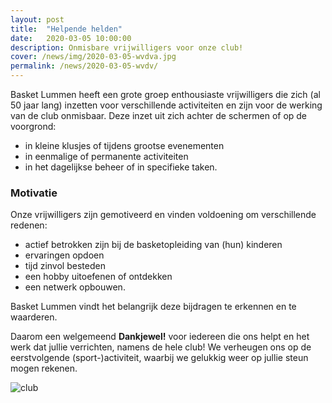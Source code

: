 ```yaml
---
layout: post
title:  "Helpende helden"
date:   2020-03-05 10:00:00
description: Onmisbare vrijwilligers voor onze club!
cover: /news/img/2020-03-05-wvdva.jpg
permalink: /news/2020-03-05-wvdv/
---
```


Basket Lummen heeft een grote groep enthousiaste vrijwilligers die zich (al 50 jaar lang) inzetten voor verschillende activiteiten en zijn voor de werking van de club onmisbaar. Deze inzet uit zich achter de schermen of op de voorgrond:
- in kleine klusjes of tijdens grootse evenementen
- in eenmalige of permanente activiteiten
- in het dagelijkse beheer of in specifieke taken.

### Motivatie

Onze vrijwilligers zijn gemotiveerd en vinden voldoening om verschillende redenen:
- actief betrokken zijn bij de basketopleiding van (hun) kinderen
- ervaringen opdoen
- tijd zinvol besteden
- een hobby uitoefenen of ontdekken
- een netwerk opbouwen.

Basket Lummen vindt het belangrijk deze bijdragen te erkennen en te waarderen.

Daarom een welgemeend **Dankjewel!** voor iedereen die ons helpt en het werk dat jullie verrichten, namens de hele club! We verheugen ons op de eerstvolgende (sport-)activiteit, waarbij we gelukkig weer op jullie steun mogen rekenen.

![club](/news/img/2020-03-05-wvdvb.jpg)

